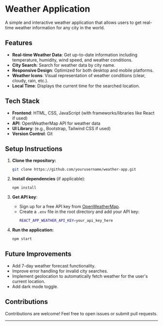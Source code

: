 # Weather Application

A simple and interactive weather application that allows users to get real-time weather information for any city in the world.

## Features

- **Real-time Weather Data**: Get up-to-date information including temperature, humidity, wind speed, and weather conditions.
- **City Search**: Search for weather data by city name.
- **Responsive Design**: Optimized for both desktop and mobile platforms.
- **Weather Icons**: Visual representation of weather conditions (clear, cloudy, rain, etc.).
- **Local Time**: Displays the current time for the searched location.

## Tech Stack

- **Frontend**: HTML, CSS, JavaScript (with frameworks/libraries like React if used)
- **API**: OpenWeatherMap API for weather data
- **UI Library**: (e.g., Bootstrap, Tailwind CSS if used)
- **Version Control**: Git

## Setup Instructions

1. **Clone the repository:**
   ```bash
   git clone https://github.com/yourusername/weather-app.git
   ```
2. **Install dependencies** (if applicable):
   ```bash
   npm install
   ```
3. **Get API key**:
   - Sign up for a free API key from [OpenWeatherMap](https://openweathermap.org/api).
   - Create a `.env` file in the root directory and add your API key:
     ```bash
     REACT_APP_WEATHER_API_KEY=your_api_key_here
     ```

4. **Run the application:**
   ```bash
   npm start
   ```

## Future Improvements

- Add 7-day weather forecast functionality.
- Improve error handling for invalid city searches.
- Implement geolocation to automatically fetch weather for the user's current location.
- Add dark mode toggle.

## Contributions

Contributions are welcome! Feel free to open issues or submit pull requests.

---
